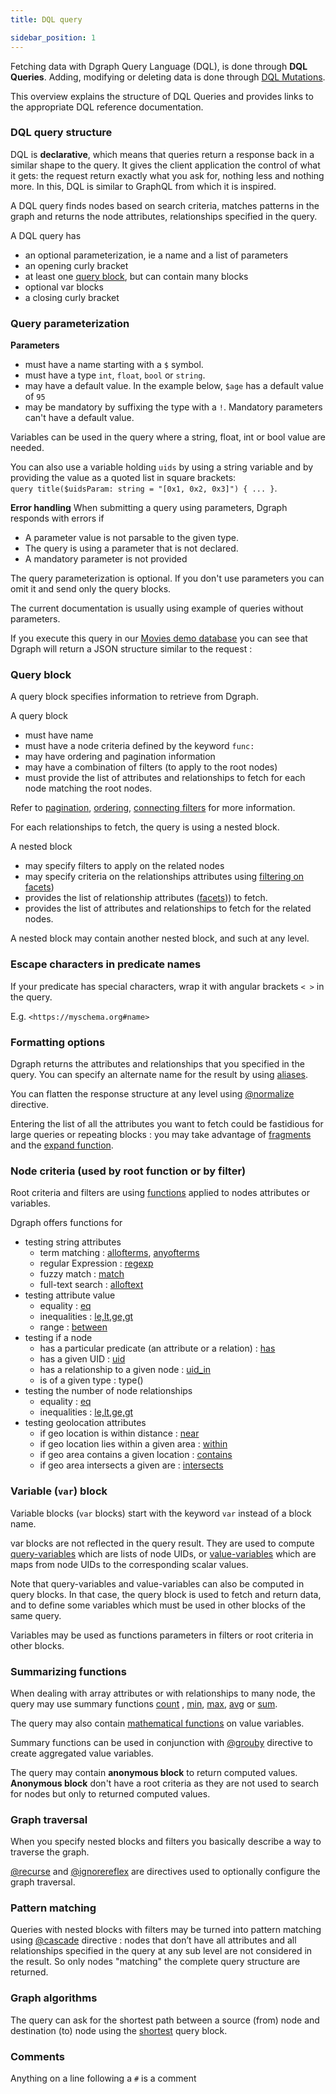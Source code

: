 ```yaml
---
title: DQL query

sidebar_position: 1
---
```


Fetching data with Dgraph Query Language (DQL), is done through **DQL Queries**. Adding, modifying or deleting data is done through [DQL Mutations](/docs/dql/dql-schema.mdex-mutation).

This overview explains the structure of DQL Queries and provides links to the appropriate DQL reference documentation.

### DQL query structure
DQL is **declarative**, which means that queries return a response back in a similar shape to the query. It gives the client application the control of what it gets: the request return exactly what you ask for, nothing less and nothing more. In this, DQL is similar to GraphQL from which it is inspired.

A DQL query finds nodes based on search criteria, matches patterns in the graph and returns the node attributes, relationships specified in the query.

A DQL query has
- an optional parameterization, ie a name and a list of parameters
- an opening curly bracket
- at least one [query block](/docs/#query-block), but can contain many blocks
- optional var blocks
- a closing curly bracket




### Query parameterization
**Parameters**
* must  have a name starting with a `$` symbol.
* must have a type `int`, `float`, `bool` or `string`.
* may have a default value. In the example below, `$age` has a default value of `95`
* may be mandatory by suffixing the type with a `!`. Mandatory parameters can't have a default value.

Variables can be used in the query where a string, float, int or bool value are needed.

You can also use a variable holding ``uids`` by using a string variable and by providing the value as a quoted list in square brackets:  
`query title($uidsParam: string = "[0x1, 0x2, 0x3]") { ... }`.



**Error handling**
When submitting a query using parameters, Dgraph responds with errors if
* A parameter value is not parsable to the given type.
* The query is using a parameter that is not declared.
* A mandatory parameter is not provided


The query parameterization is optional. If you don't use parameters you can omit it and send only the query blocks.


The current documentation is usually using example of queries without parameters. 

If you execute this query in our [Movies demo database](/docs/graphql/_index-fundamentals) you can see that Dgraph will return a JSON structure similar to the request :


### Query block

A query block specifies information to retrieve from Dgraph.

A query block
- must have name
- must have a node criteria defined by the keyword ``func:``
- may have ordering and pagination information
- may have a combination of filters (to apply to the root nodes)
- must provide the list of attributes and relationships to fetch for each node matching the root nodes.

Refer to [pagination](/docs/pagination), [ordering](/docs/sorting), [connecting filters](/docs/connecting-filters) for more information.

For each relationships to fetch, the query is using a nested block.

A nested block
- may specify filters to apply on the related nodes
- may specify criteria on the relationships attributes using [filtering on facets](/docs/query-language/facets#filtering-on-facets))
- provides the list of relationship attributes ([facets](/docs/query-language/facets))) to fetch.
- provides the list of attributes and relationships to fetch for the related nodes.

A nested block may contain another nested block, and such at any level.
 
 ### Escape characters in predicate names
 If your predicate has special characters, wrap it with angular brackets `< >` in the query. 
 
 E.g.
 `<https://myschema.org#name>
 `

### Formatting options
Dgraph returns the attributes and relationships that you specified in the query. You can specify an alternate name for the result by using [aliases](/docs/alias).

You can flatten the response structure at any level using [@normalize](/docs/query-language/normalize-directive) directive.

Entering the list of all the attributes you want to fetch could be fastidious for large queries or repeating blocks : you may take advantage of [fragments](/docs/query-language/fragments) and the [expand function](/docs/query-language/expand-predicates).

### Node criteria (used by root function or by filter)

Root criteria and filters are using [functions](/docs/functions) applied to nodes attributes or variables.

Dgraph offers functions for
- testing string attributes
  - term matching : [allofterms](/docs/query-language/functions#allofterms), [anyofterms](/docs/query-language/functions#anyofterms)
  - regular Expression : [regexp](/docs/query-language/functions#regular-expressions)
  - fuzzy match : [match](/docs/query-language/functions#fuzzy-matching)
  - full-text search : [alloftext](/docs/query-language/functions#full-text-search)
- testing attribute value
  - equality : [eq](/docs/query-language/functions#equal-to)
  - inequalities : [le,lt,ge,gt](/docs/query-language/functions#less-than-less-than-or-equal-to-greater-than-and-greater-than-or-equal-to)
  - range : [between](/docs/query-language/functions#between)
- testing if a node
  - has a particular predicate (an attribute or a relation) : [has](/docs/query-language/functions#has)
  - has a given UID : [uid](/docs/query-language/functions#uid)
  - has a relationship to a given node : [uid_in](/docs/query-language/functions#uid_in)
  - is of a given type : type()
- testing the number of node relationships
  - equality : [eq](/docs/query-language/functions#equal-to)
  - inequalities : [le,lt,ge,gt](/docs/query-language/functions#less-than-less-than-or-equal-to-greater-than-and-greater-than-or-equal-to)
- testing geolocation attributes
  - if geo location is within distance : [near](/docs/query-language/functions#near)
  - if geo location lies within a given area : [within](/docs/query-language/functions#within)
  - if geo area contains a given location : [contains](/docs/query-language/functions#contains)
  - if geo area intersects a given are : [intersects](/docs/query-language/functions#intersects)


### Variable (`var`) block

  Variable blocks (`var` blocks) start with the keyword `var` instead of a block name.

  var blocks are not reflected in the query result. They are used to compute [query-variables](/docs/query-variables) which are lists of node UIDs, or [value-variables](/docs/value-variables) which are maps from node UIDs to the corresponding scalar values.

  Note that query-variables and value-variables can also be computed in query blocks. In that case, the query block is used to fetch and return data, and to define some variables which must be used in other blocks of the same query.

  Variables may be used as functions parameters in filters or root criteria in other blocks.

### Summarizing functions

When dealing with array attributes or with relationships to many node, the query may use summary functions [count](/docs/query-language/count) , [min](/docs/query-language/aggregation#min), [max](/docs/query-language/aggregation#max), [avg](/docs/query-language/aggregation#sum-and-avg) or [sum](/docs/query-language/aggregation#sum-and-avg).

The query may also contain [mathematical functions](/docs/query-language/math-on-value-variables) on value variables.

Summary functions can be used in conjunction with [@grouby](/docs/query-language/groupby) directive to create aggregated value variables.

The query may contain **anonymous block** to return computed values. **Anonymous block** don't have a root criteria as they are not used to search for nodes but only to returned computed values.

### Graph traversal

When you specify nested blocks and filters you basically describe a way to traverse the graph.

[@recurse](/docs/query-language/recurse-query) and [@ignorereflex](/docs/query-language/ignorereflex-directive) are  directives used to optionally configure the graph traversal.

### Pattern matching
Queries with nested blocks with filters may be turned into pattern matching using [@cascade](/docs/query-language/cascade-directive) directive : nodes that don’t have all attributes and all relationships specified in the query at any sub level are not considered in the result. So only nodes "matching" the complete query structure are returned.

### Graph algorithms
The query can ask for the shortest path between a source (from) node and destination (to) node using the [shortest](/docs/query-language/kshortest-path-queries) query block.

### Comments
Anything on a line following a `#` is a comment
